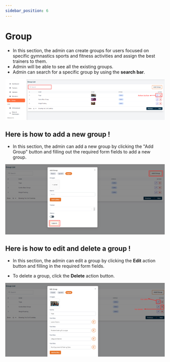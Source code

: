 ```yaml
---
sidebar_position: 6
---
```


# Group


- In this section, the admin can create groups for users focused on specific gymnastics sports and fitness activities and assign the best trainers to them.
- Admin will be able to see all the existing groups.
- Admin can search for a specific group by using the **search bar**.

![group](./img/g.png)

## Here is how to add a new group !
- In this section, the admin can add a new group by clicking the "Add Group" button and filling out the required form fields to add a new group.


![group](./img/gg.png)

## Here is how to edit and delete a group !
- In this section, the admin can edit a group by clicking the **Edit** action button and filling in the required form fields. 

- To delete a group, click the **Delete** action button.

![group](./img/tt.png)